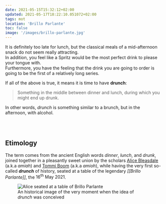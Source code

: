 ```yaml
---
date: 2021-05-15T15:32:12+02:00
updated: 2021-05-17T18:22:10.051072+02:00
tags: mot
location: 'Brillo Parlante'
toc: false
image: '/images/brillo-parlante.jpg'
---
```

It is definitely too late for lunch, but the classical meals of a mid-afternoon snack do not seem really attracting.  
In addition, you feel like a Spritz would be the most perfect drink to please your tongue with.  
Furthermore, you have the feeling that the drink you are going to order is going to be the first of a relatively long series.

If all of the above is true, it means it is time to have **drunch**:

> Something in the middle between dinner and lunch, during which you might end up drunk.

In other words, *drunch* is something similar to a brunch, but in the afternoon, with alcohol.

<br>
<br>

## Etimology

The term comes from the ancient English words *dinner*, *lunch*, and *drunk*, joined together in a pleasantly sweet union by the scholars [Alice Bleasdale] (a.k.a *amiah*) and [Tommi Boom] (a.k.a *amioh*), while having the very first so-called ***drunch*** of history, seated at a table of the legendary *[[Brillo Parlante]]*, the <time datetime="2021-05-16">16<sup>th</sup> May 2021</time>.

<figure>
	<img src='{{ page.image }}' alt='Alice seated at a table of Brillo Parlante' title='Alice contemplating the view at Brillo Parlante' />
	<figcaption>An historical image of the very moment when the idea of <em>drunch</em> was conceived</figcaption>
</figure>

[Alice Bleasdale]: https://instagram.com/alice_bleasdale
[Tommi Boom]: https://tommi.space/about
